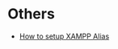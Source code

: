 # Others

- [How to setup XAMPP Alias](https://github.com/a7madev/awesome-dev/blob/master/Others/xampp-alias.md)
